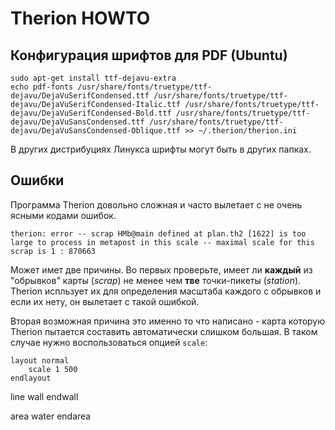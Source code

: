 # Therion HOWTO

## Конфигурация шрифтов для PDF (Ubuntu)

    sudo apt-get install ttf-dejavu-extra
    echo pdf-fonts /usr/share/fonts/truetype/ttf-dejavu/DejaVuSerifCondensed.ttf /usr/share/fonts/truetype/ttf-dejavu/DejaVuSerifCondensed-Italic.ttf /usr/share/fonts/truetype/ttf-dejavu/DejaVuSerifCondensed-Bold.ttf /usr/share/fonts/truetype/ttf-dejavu/DejaVuSansCondensed.ttf /usr/share/fonts/truetype/ttf-dejavu/DejaVuSansCondensed-Oblique.ttf >> ~/.therion/therion.ini 

В других дистрибуциях Линукса шрифты могут быть в других папках.

## Ошибки

Программа Therion довольно сложная и часто вылетает с не очень ясными кодами ошибок.

    therion: error -- scrap HMb@main defined at plan.th2 [1622] is too large to process in metapost in this scale -- maximal scale for this scrap is 1 : 870663

Может имет две причины. Во первых проверьте, имеет ли **каждый** из "обрывков" карты (*scrap*) не менее чем **тве** точки-пикеты (*station*). Therion испльзует
их для определения масштаба каждого с обрывков и если их нету, он вылетает с такой ошибкой.

Вторая возможная причина это именно то что написано - карта которую Therion пытается составить автоматически слишком большая. В таком случае нужно воспользоваться
опцией `scale`:

```
layout normal
    scale 1 500
endlayout
````

line wall
endwall

area water
endarea
